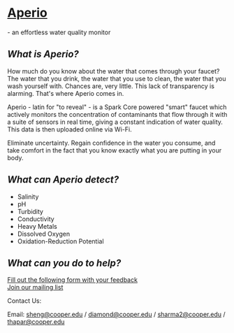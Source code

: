 <h1><a href="http://goo.gl/TDbZAM">Aperio</a></h1> - an effortless water quality monitor


<h2><i>What is Aperio?</i></h2>

How much do you know about the water that comes through your faucet? The water that you drink, the water that you use to clean, the water that you wash yourself with. Chances are, very little. This lack of transparency is alarming. That's where Aperio comes in.

Aperio - latin for "to reveal" - is a Spark Core powered "smart" faucet which actively monitors the concentration of contaminants that flow through it with a suite of sensors in real time, giving a constant indication of water quality. This data is then uploaded online via Wi-Fi.

Eliminate uncertainty. Regain confidence in the water you consume, and take comfort in the fact that you know exactly what you are putting in your body.


<h2><i>What can Aperio detect?</i></h2>
<ul>
    <li>Salinity</li>
    <li>pH</li>
    <li>Turbidity</li>
    <li>Conductivity</li>
    <li>Heavy Metals</li>
    <li>Dissolved Oxygen</li>
    <li>Oxidation-Reduction Potential</li>
</ul>

<h2><i>What can you do to help?</i></h2>

<a href = "https://docs.google.com/forms/d/1HeRHL_nfaWCiucivamLQRrQ1IytfewS_WrG4w0mw35Q/viewform?c=0&w=1">Fill out the following form with your feedback</a>	
<a href = "http://goo.gl/forms/wLT95YV6HY">Join our mailing list</a>

Contact Us:

Email: sheng@cooper.edu / diamond@cooper.edu / sharma2@cooper.edu / thapar@cooper.edu 
